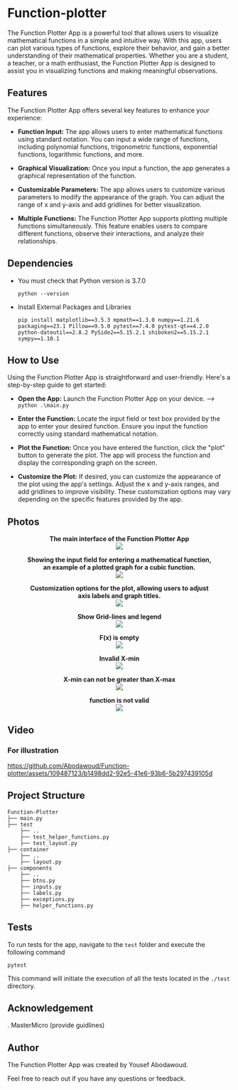 # Function-plotter
The Function Plotter App is a powerful tool that allows users to visualize mathematical functions in a simple and intuitive way. With this app, users can plot various types of functions, explore their behavior, and gain a better understanding of their mathematical properties. Whether you are a student, a teacher, or a math enthusiast, the Function Plotter App is designed to assist you in visualizing functions and making meaningful observations.
## Features
The Function Plotter App offers several key features to enhance your experience:

- **Function Input:** The app allows users to enter mathematical functions using standard notation. You can input a wide range of functions, including polynomial functions, trigonometric functions, exponential functions, logarithmic functions, and more.

- **Graphical Visualization:** Once you input a function, the app generates a graphical representation of the function.

- **Customizable Parameters:** The app allows users to customize various parameters to modify the appearance of the graph. You can adjust the range of x and y-axis and add gridlines for better visualization.

- **Multiple Functions:** The Function Plotter App supports plotting multiple functions simultaneously. This feature enables users to compare different functions, observe their interactions, and analyze their relationships.

## Dependencies
- You must check that Python version is 3.7.0

    ```
    python --version
    ```

- Install External Packages and Libraries

    ```
    pip install matplotlib==3.5.3 mpmath==1.3.0 numpy==1.21.6 packaging==23.1 Pillow==9.5.0 pytest==7.4.0 pytest-qt==4.2.0 python-dateutil==2.8.2 PySide2==5.15.2.1 shiboken2==5.15.2.1 sympy==1.10.1
    ```


## How to Use
Using the Function Plotter App is straightforward and user-friendly. Here's a step-by-step guide to get started:

- **Open the App:** Launch the Function Plotter App on your device. --> `python .\main.py`

- **Enter the Function:** Locate the input field or text box provided by the app to enter your desired function. Ensure you input the function correctly using standard mathematical notation.

- **Plot the Function:** Once you have entered the function, click the "plot" button to generate the plot. The app will process the function and display the corresponding graph on the screen.

- **Customize the Plot:** If desired, you can customize the appearance of the plot using the app's settings. Adjust the x and y-axis ranges, and add gridlines to improve visibility. These customization options may vary depending on the specific features provided by the app.

## Photos

<center>
    <figure class="image" style="text-align: center;">
        <figcaption>
                <b>The main interface of the Function Plotter App</b>
        </figcaption>
        <img src="./screenshots/image.png">
    </figure>
    <figure class="image"  style="text-align: center;">
        <figcaption>
                <b>Showing the input field for entering a mathematical function, an example of a plotted graph for a cubic function.</b>
        </figcaption>
        <img src="./screenshots/image2.png">
    </figure>
    <figure class="image" style="text-align: center;">
        <figcaption>
                <b>Customization options for the plot, allowing users to adjust axis labels and graph titles.
                </b>
        </figcaption>
        <img src="./screenshots/image3.png">
    </figure>
    <figure class="image" style="text-align: center;">
        <figcaption>
                <b>Show Grid-lines and legend</b>
        </figcaption>
        <img src="./screenshots/image4.png">
    </figure>
    <figure class="image"  style="text-align: center;">
        <figcaption>
                <b>F(x) is empty</b>
        </figcaption>
        <img src="./screenshots/image5.png">
    </figure>
    <figure class="image"  style="text-align: center;">
        <figcaption>
                <b>Invalid X-min</b>
        </figcaption>
        <img src="./screenshots/image6.png">
    </figure>
    <figure class="image">
        <figcaption>
                <b>X-min can not be greater than X-max</b>
        </figcaption>
        <img src="./screenshots/image7.png">
    </figure>
    <figure class="image">
        <figcaption>
                <b>function is not valid</b>
        </figcaption>
        <img src="./screenshots/image8.png">
    </figure>
</center>

## Video
### For illustration

https://github.com/Abodawoud/Function-plotter/assets/109487123/b1498dd2-92e5-41e6-93b6-5b297439105d


## Project Structure
```
Function-Plotter
├── main.py
├── test
    ├── ..
    ├── test_helper_functions.py
    ├── test_layout.py
├── container
    ├── ..
    ├── layout.py
├── components
    ├── ..
    ├── btns.py
    ├── inputs.py
    ├── labels.py
    ├── exceptions.py
    ├── helper_functions.py
```

## Tests
To run tests for the app, navigate to the `test` folder and execute the following command
```
pytest
```
This command will initiate the execution of all the tests located in the `./test` directory. 

## Acknowledgement
. MasterMicro (provide guidlines)

## Author
The Function Plotter App was created by Yousef Abodawoud.

Feel free to reach out if you have any questions or feedback.
